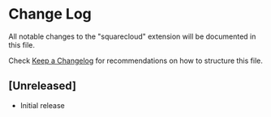 # Change Log

All notable changes to the "squarecloud" extension will be documented in this file.

Check [Keep a Changelog](http://keepachangelog.com/) for recommendations on how to structure this file.

## [Unreleased]

- Initial release